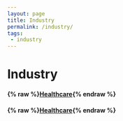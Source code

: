 ```yaml
---
layout: page
title: Industry
permalink: /industry/
tags:
 - industry
---
```


# Industry

<!-- Not implemented -->
<!-- #### {% raw %}[Financial Services](financial-services){% endraw %} -->

#### {% raw %}[Healthcare](healthcare){% endraw %}
#### {% raw %}[Healthcare](FinancialServices){% endraw %}

<!-- Not implemented -->
<!-- #### {% raw %}[Retail](retail){% endraw %} -->
